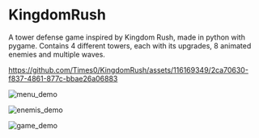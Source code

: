 # KingdomRush

A tower defense game inspired by Kingdom Rush, made in python with pygame. Contains 4 different towers, each with its upgrades, 8 animated enemies and multiple waves.

https://github.com/Times0/KingdomRush/assets/116169349/2ca70630-f837-4861-877c-bbae26a06883

![menu_demo](https://github.com/Times0/KingdomRush/assets/116169349/30a0b9da-cc5f-498a-bf46-44adfa2e2dbb)

![enemis_demo](https://github.com/Times0/KingdomRush/assets/116169349/162fe551-989b-49d4-90e1-ece505ee3b94)

![game_demo](https://github.com/Times0/KingdomRush/assets/116169349/b27f1bd2-4d98-416a-b284-0741ebc53bdd)
